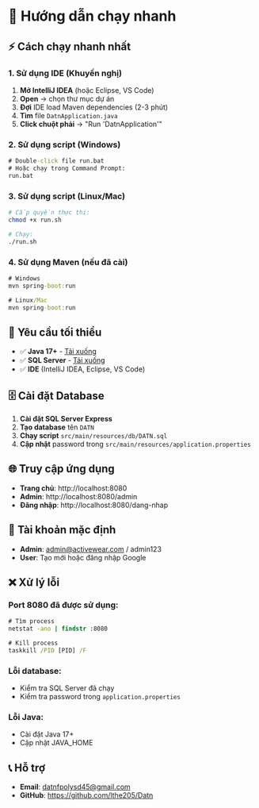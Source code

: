 # 🚀 Hướng dẫn chạy nhanh

## ⚡ Cách chạy nhanh nhất

### 1. Sử dụng IDE (Khuyến nghị)
1. **Mở IntelliJ IDEA** (hoặc Eclipse, VS Code)
2. **Open** → chọn thư mục dự án
3. **Đợi** IDE load Maven dependencies (2-3 phút)
4. **Tìm** file `DatnApplication.java`
5. **Click chuột phải** → "Run 'DatnApplication'"

### 2. Sử dụng script (Windows)
```cmd
# Double-click file run.bat
# Hoặc chạy trong Command Prompt:
run.bat
```

### 3. Sử dụng script (Linux/Mac)
```bash
# Cấp quyền thực thi:
chmod +x run.sh

# Chạy:
./run.sh
```

### 4. Sử dụng Maven (nếu đã cài)
```cmd
# Windows
mvn spring-boot:run

# Linux/Mac
mvn spring-boot:run
```

## 🔧 Yêu cầu tối thiểu

- ✅ **Java 17+** - [Tải xuống](https://www.oracle.com/java/technologies/downloads/)
- ✅ **SQL Server** - [Tải xuống](https://www.microsoft.com/en-us/sql-server/sql-server-downloads)
- ✅ **IDE** (IntelliJ IDEA, Eclipse, VS Code)

## 🗄️ Cài đặt Database

1. **Cài đặt SQL Server Express**
2. **Tạo database** tên `DATN`
3. **Chạy script** `src/main/resources/db/DATN.sql`
4. **Cập nhật** password trong `src/main/resources/application.properties`

## 🌐 Truy cập ứng dụng

- **Trang chủ**: http://localhost:8080
- **Admin**: http://localhost:8080/admin
- **Đăng nhập**: http://localhost:8080/dang-nhap

## 👤 Tài khoản mặc định

- **Admin**: admin@activewear.com / admin123
- **User**: Tạo mới hoặc đăng nhập Google

## ❌ Xử lý lỗi

### Port 8080 đã được sử dụng:
```cmd
# Tìm process
netstat -ano | findstr :8080

# Kill process
taskkill /PID [PID] /F
```

### Lỗi database:
- Kiểm tra SQL Server đã chạy
- Kiểm tra password trong `application.properties`

### Lỗi Java:
- Cài đặt Java 17+
- Cập nhật JAVA_HOME

## 📞 Hỗ trợ

- **Email**: datnfpolysd45@gmail.com
- **GitHub**: https://github.com/lthe205/Datn